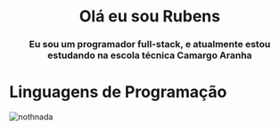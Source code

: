 <link rel="stylesheet" type='text/css' href="https://cdn.jsdelivr.net/gh/devicons/devicon@latest/devicon.min.css" />

<style>
    i{
        font-size: 100px;
    }
</style>

<h1 align="center">Olá eu sou Rubens</h1>
<h3 align="center">Eu sou um programador full-stack, e atualmente estou estudando na escola técnica Camargo Aranha</h3>

# Linguagens de Programação
<i class="devicon-bootstrap-plain-wordmark"></i>
          

 
<p><img align="left" src="https://github-readme-stats.vercel.app/api/top-langs?username=nothnada&show_icons=true&locale=en&layout=compact" alt="nothnada" /></p>



